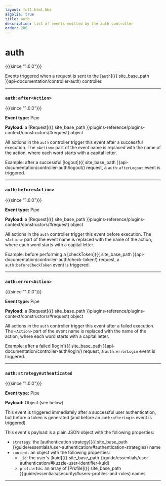 ```yaml
---
layout: full.html.hbs
algolia: true
title: auth
description: list of events emitted by the auth controller
order: 200
---
```


# auth

{{{since "1.0.0"}}}

Events triggered when a request is sent to the [`auth`]({{ site_base_path }}api-documentation/controller-auth) controller.

---

### `auth:after<Action>`

{{{since "1.0.0"}}}

**Event type:** Pipe

**Payload:** a [Request]({{ site_base_path }}plugins-reference/plugins-context/constructors/#request) object

All actions in the `auth` controller trigger this event after a successful execution. The `<Action>` part of the event name is replaced with the name of the action, where each word starts with a capital letter.

Example: after a successful [logout]({{ site_base_path }}api-documentation/controller-auth/logout/) request, a `auth:afterLogout` event is triggered.

---

### `auth:before<Action>`

{{{since "1.0.0"}}}

**Event type:** Pipe

**Payload:** a [Request]({{ site_base_path }}plugins-reference/plugins-context/constructors/#request) object

All actions in the `auth` controller trigger this event before execution. The `<Action>` part of the event name is replaced with the name of the action, where each word starts with a capital letter.

Example: before performing a [checkToken]({{ site_base_path }}api-documentation/controller-auth/check-token/) request, a `auth:beforeCheckToken` event is triggered.

---

### `auth:error<Action>`

{{{since "1.0.0"}}}

**Event type:** Pipe

**Payload:** a [Request]({{ site_base_path }}plugins-reference/plugins-context/constructors/#request) object

All actions in the `auth` controller trigger this event after a failed execution. The `<Action>` part of the event name is replaced with the name of the action, where each word starts with a capital letter.

Example: after a failed [login]({{ site_base_path }}api-documentation/controller-auth/login/) request, a `auth:errorLogin` event is triggered.

---

### `auth:strategyAuthenticated`

{{{since "1.0.0"}}}

**Event type:** Pipe

**Payload:** Object (see below)

This event is triggered immediately after a successful user authentication, but before a token is generated (and before an `auth:afterLogin` event is triggered).

This event's payload is a plain JSON object with the following properties:
* `strategy`: the [authentication strategy]({{ site_base_path }}guide/essentials/user-authentication/#authentication-strategies) name 
* `content`: an object with the following properties:
  * `_id`: the user's [kuid]({{ site_base_path }}guide/essentials/user-authentication/#kuzzle-user-identifier-kuid)
  * `profileIds`: an array of [Profile]({{ site_base_path }}guide/essentials/security/#users-profiles-and-roles) names

---
